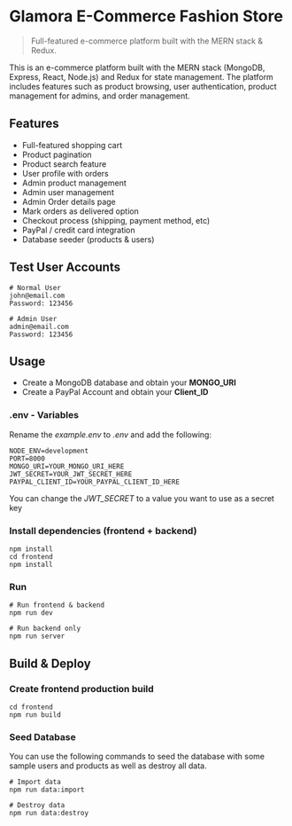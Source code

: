 # Glamora E-Commerce Fashion Store
> Full-featured e-commerce platform built with the MERN stack & Redux.


This is an e-commerce platform built with the MERN stack (MongoDB, Express, React, Node.js) and Redux for state management. The platform includes features such as product browsing, user authentication, product management for admins, and order management.

## Features

* Full-featured shopping cart
* Product pagination
* Product search feature
* User profile with orders
* Admin product management
* Admin user management
* Admin Order details page
* Mark orders as delivered option
* Checkout process (shipping, payment method, etc)
* PayPal / credit card integration
* Database seeder (products & users)

## Test User Accounts

```
# Normal User
john@email.com
Password: 123456

# Admin User
admin@email.com
Password: 123456
```

## Usage

* Create a MongoDB database and obtain your **MONGO_URI** 
* Create a PayPal Account and obtain your **Client_ID**

### .env - Variables
Rename the *example.env* to *.env* and add the following:

```
NODE_ENV=development
PORT=8000
MONGO_URI=YOUR_MONGO_URI_HERE
JWT_SECRET=YOUR_JWT_SECRET_HERE
PAYPAL_CLIENT_ID=YOUR_PAYPAL_CLIENT_ID_HERE
```

You can change the *JWT_SECRET* to a value you want to use as a secret key

### Install dependencies (frontend + backend)

```
npm install
cd frontend
npm install
```

### Run 

```
# Run frontend & backend
npm run dev

# Run backend only
npm run server
```

## Build & Deploy

### Create frontend production build

```
cd frontend
npm run build
```

### Seed Database

You can use the following commands to seed the database with some sample users and products as well as destroy all data.

```
# Import data
npm run data:import

# Destroy data
npm run data:destroy
```
